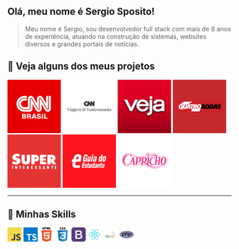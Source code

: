 ## Olá, meu nome é <strong>Sergio Sposito!</strong>

> Meu nome é Sergio, sou desenvolvedor full stack com mais de 8 anos de experiência, atuando na construção de sistemas, websites diversos e grandes portais de notícias.

## 🔭 Veja alguns dos meus projetos

<code><img height="120" src="https://github.com/sergiosposito-fullstack/sergiosposito-fullstack/blob/main/cnn.png" alt="CNN"/></code>
<code><img height="120" src="https://github.com/sergiosposito-fullstack/sergiosposito-fullstack/blob/main/cnnviagem.png" alt="CNN Viagem Gastronomia"/></code>
<code><img height="120" src="https://github.com/sergiosposito-fullstack/sergiosposito-fullstack/blob/main/veja.png" alt="Veja"/></code>
<code><img height="120" src="https://github.com/sergiosposito-fullstack/sergiosposito-fullstack/blob/main/quatro-rodas.png" alt="Quatro Rodas"/></code>
<code><img height="120" src="https://github.com/sergiosposito-fullstack/sergiosposito-fullstack/blob/main/super.png" alt="Superinteressante"/></code>
<code><img height="120" src="https://github.com/sergiosposito-fullstack/sergiosposito-fullstack/blob/main/guia.png" alt="Guia do Estudante"/></code>
<code><img height="120" src="https://github.com/sergiosposito-fullstack/sergiosposito-fullstack/blob/main/capricho.png" alt="Capricho"/></code>

--------------

## 🚀 Minhas Skills

<code><img height="32" src="https://raw.githubusercontent.com/github/explore/80688e429a7d4ef2fca1e82350fe8e3517d3494d/topics/javascript/javascript.png" alt="Javascript"/></code>
<code><img height="32" src="https://raw.githubusercontent.com/github/explore/80688e429a7d4ef2fca1e82350fe8e3517d3494d/topics/typescript/typescript.png" alt="Typescript"/></code>
<code><img height="32" src="https://raw.githubusercontent.com/github/explore/80688e429a7d4ef2fca1e82350fe8e3517d3494d/topics/html/html.png" alt="HTML5"/></code>
<code><img height="32" src="https://raw.githubusercontent.com/github/explore/80688e429a7d4ef2fca1e82350fe8e3517d3494d/topics/css/css.png" alt="CSS"/></code>
<code><img height="32" src="https://raw.githubusercontent.com/github/explore/80688e429a7d4ef2fca1e82350fe8e3517d3494d/topics/bootstrap/bootstrap.png" alt="Bootstrap"/></code>
<code><img height="32" src="https://raw.githubusercontent.com/github/explore/80688e429a7d4ef2fca1e82350fe8e3517d3494d/topics/react/react.png" alt="React"/></code>
<code><img height="32" src="https://raw.githubusercontent.com/github/explore/80688e429a7d4ef2fca1e82350fe8e3517d3494d/topics/mysql/mysql.png" alt="MySQL"/></code>
<code><img height="32" src="https://raw.githubusercontent.com/github/explore/80688e429a7d4ef2fca1e82350fe8e3517d3494d/topics/php/php.png" alt="php"/></code>

<!-- <code><img height="32" src="https://raw.githubusercontent.com/github/explore/80688e429a7d4ef2fca1e82350fe8e3517d3494d/topics/angular/angular.png" alt="Angular"/></code> -->
<!-- <code><img height="32" src="https://raw.githubusercontent.com/github/explore/80688e429a7d4ef2fca1e82350fe8e3517d3494d/topics/nodejs/nodejs.png" alt="Nodejs"/></code> -->
